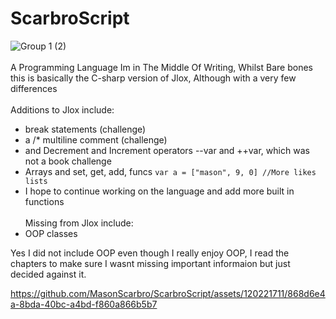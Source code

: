 # ScarbroScript
![Group 1 (2)](https://github.com/MasonScarbro/MasonScarbro/assets/120221711/18bfe379-f06f-420f-92ad-1be45c1da007)
<br></br>
A Programming Language Im in The Middle Of Writing,
Whilst Bare bones this is basically the C-sharp version of Jlox, Although with a very few differences
<br></br>
Additions to Jlox include:
* break  statements (challenge)
* a /* multiline comment (challenge)
* and Decrement and Increment operators --var and ++var, which was not a book challenge
* Arrays and set, get, add, funcs `var a = ["mason", 9, 0] //More likes lists`
* I hope to continue working on the language and add more built in functions
<br></br> 
Missing from Jlox include:
* OOP classes 

Yes I did not include OOP even though I really enjoy OOP, I read the chapters to make sure I wasnt missing important informaion but just decided against it.

https://github.com/MasonScarbro/ScarbroScript/assets/120221711/868d6e4a-8bda-40bc-a4bd-f860a866b5b7




